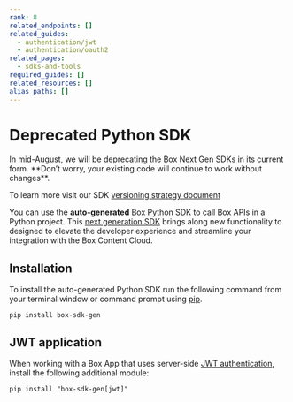 ```yaml
---
rank: 8
related_endpoints: []
related_guides:
  - authentication/jwt
  - authentication/oauth2
related_pages:
  - sdks-and-tools
required_guides: []
related_resources: []
alias_paths: []
---
```


# Deprecated Python SDK

<Message type='warning'>
  In mid-August, we will be deprecating the Box Next Gen SDKs in its current form. **Don’t worry, your existing code will continue to work without changes**.

  To learn more visit our SDK [versioning strategy document][versioning]
</Message>

You can use the **auto-generated** Box Python SDK to call Box APIs in a Python project.
This [next generation SDK][next-gen] brings along new functionality to designed to elevate the developer experience and streamline your integration with the Box Content Cloud.

## Installation

To install the auto-generated Python SDK run the following command from your terminal window or command prompt using [pip][pip].

```shell
pip install box-sdk-gen
```

## JWT application

When working with a Box App that uses server-side [JWT authentication][jwt], install the following additional module:

```shell
pip install "box-sdk-gen[jwt]"
```

[pip]: https://pypi.org/project/pip/
[jwt]: g://authentication/jwt
[next-gen]: g://tooling/sdks#next-generation-sdks
[py-gen]: https://github.com/box/box-python-sdk-gen
[versioning]: g://tooling/sdks/sdk-versioning